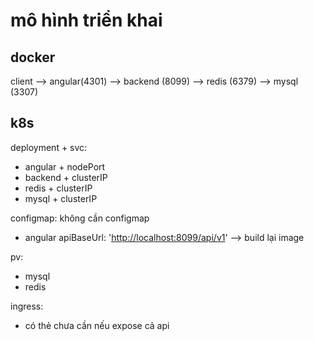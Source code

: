 # mô hình triển khai

## docker

client --> angular(4301) --> backend (8099) --> redis (6379) --> mysql (3307)

## k8s

deployment + svc:

- angular + nodePort
- backend + clusterIP
- redis + clusterIP
- mysql + clusterIP

configmap: không cần configmap

- angular
apiBaseUrl: '<http://localhost:8099/api/v1>' --> build lại image

pv:

- mysql
- redis

ingress:

- có thẻ chưa cần nếu expose cả api
